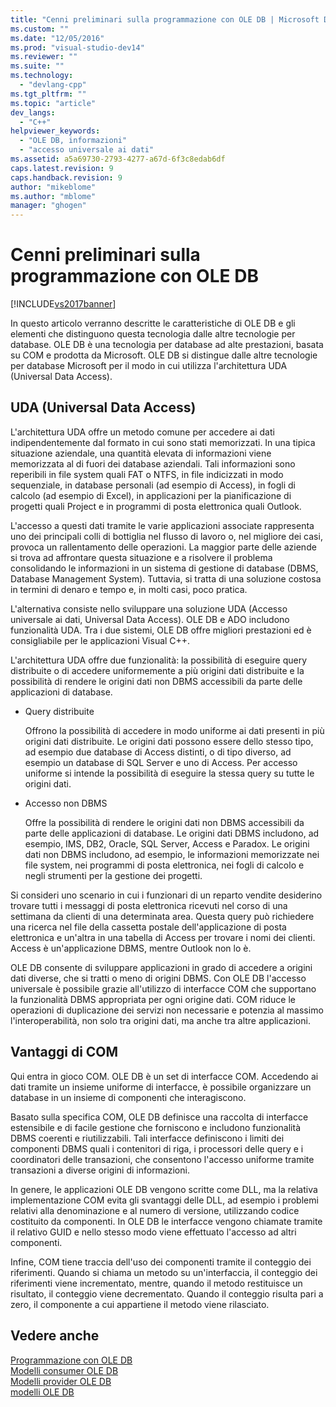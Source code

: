 ```yaml
---
title: "Cenni preliminari sulla programmazione con OLE DB | Microsoft Docs"
ms.custom: ""
ms.date: "12/05/2016"
ms.prod: "visual-studio-dev14"
ms.reviewer: ""
ms.suite: ""
ms.technology: 
  - "devlang-cpp"
ms.tgt_pltfrm: ""
ms.topic: "article"
dev_langs: 
  - "C++"
helpviewer_keywords: 
  - "OLE DB, informazioni"
  - "accesso universale ai dati"
ms.assetid: a5a69730-2793-4277-a67d-6f3c8edab6df
caps.latest.revision: 9
caps.handback.revision: 9
author: "mikeblome"
ms.author: "mblome"
manager: "ghogen"
---
```

# Cenni preliminari sulla programmazione con OLE DB
[!INCLUDE[vs2017banner](../../assembler/inline/includes/vs2017banner.md)]

In questo articolo verranno descritte le caratteristiche di OLE DB e gli elementi che distinguono questa tecnologia dalle altre tecnologie per database.  OLE DB è una tecnologia per database ad alte prestazioni, basata su COM e prodotta da Microsoft.  OLE DB si distingue dalle altre tecnologie per database Microsoft per il modo in cui utilizza l'architettura UDA \(Universal Data Access\).  
  
## UDA \(Universal Data Access\)  
 L'architettura UDA offre un metodo comune per accedere ai dati indipendentemente dal formato in cui sono stati memorizzati.  In una tipica situazione aziendale, una quantità elevata di informazioni viene memorizzata al di fuori dei database aziendali.  Tali informazioni sono reperibili in file system quali FAT o NTFS, in file indicizzati in modo sequenziale, in database personali \(ad esempio di Access\), in fogli di calcolo \(ad esempio di Excel\), in applicazioni per la pianificazione di progetti quali Project e in programmi di posta elettronica quali Outlook.  
  
 L'accesso a questi dati tramite le varie applicazioni associate rappresenta uno dei principali colli di bottiglia nel flusso di lavoro o, nel migliore dei casi, provoca un rallentamento delle operazioni.  La maggior parte delle aziende si trova ad affrontare questa situazione e a risolvere il problema consolidando le informazioni in un sistema di gestione di database \(DBMS, Database Management System\).  Tuttavia, si tratta di una soluzione costosa in termini di denaro e tempo e, in molti casi, poco pratica.  
  
 L'alternativa consiste nello sviluppare una soluzione UDA \(Accesso universale ai dati, Universal Data Access\).  OLE DB e ADO includono funzionalità UDA.  Tra i due sistemi, OLE DB offre migliori prestazioni ed è consigliabile per le applicazioni Visual C\+\+.  
  
 L'architettura UDA offre due funzionalità: la possibilità di eseguire query distribuite o di accedere uniformemente a più origini dati distribuite e la possibilità di rendere le origini dati non DBMS accessibili da parte delle applicazioni di database.  
  
-   Query distribuite  
  
     Offrono la possibilità di accedere in modo uniforme ai dati presenti in più origini dati distribuite.  Le origini dati possono essere dello stesso tipo, ad esempio due database di Access distinti, o di tipo diverso, ad esempio un database di SQL Server e uno di Access.  Per accesso uniforme si intende la possibilità di eseguire la stessa query su tutte le origini dati.  
  
-   Accesso non DBMS  
  
     Offre la possibilità di rendere le origini dati non DBMS accessibili da parte delle applicazioni di database.  Le origini dati DBMS includono, ad esempio, IMS, DB2, Oracle, SQL Server, Access e Paradox.  Le origini dati non DBMS includono, ad esempio, le informazioni memorizzate nei file system, nei programmi di posta elettronica, nei fogli di calcolo e negli strumenti per la gestione dei progetti.  
  
 Si consideri uno scenario in cui i funzionari di un reparto vendite desiderino trovare tutti i messaggi di posta elettronica ricevuti nel corso di una settimana da clienti di una determinata area.  Questa query può richiedere una ricerca nel file della cassetta postale dell'applicazione di posta elettronica e un'altra in una tabella di Access per trovare i nomi dei clienti.  Access è un'applicazione DBMS, mentre Outlook non lo è.  
  
 OLE DB consente di sviluppare applicazioni in grado di accedere a origini dati diverse, che si tratti o meno di origini DBMS.  Con OLE DB l'accesso universale è possibile grazie all'utilizzo di interfacce COM che supportano la funzionalità DBMS appropriata per ogni origine dati.  COM riduce le operazioni di duplicazione dei servizi non necessarie e potenzia al massimo l'interoperabilità, non solo tra origini dati, ma anche tra altre applicazioni.  
  
## Vantaggi di COM  
 Qui entra in gioco COM.  OLE DB è un set di interfacce COM.  Accedendo ai dati tramite un insieme uniforme di interfacce, è possibile organizzare un database in un insieme di componenti che interagiscono.  
  
 Basato sulla specifica COM, OLE DB definisce una raccolta di interfacce estensibile e di facile gestione che forniscono e includono funzionalità DBMS coerenti e riutilizzabili.  Tali interfacce definiscono i limiti dei componenti DBMS quali i contenitori di riga, i processori delle query e i coordinatori delle transazioni, che consentono l'accesso uniforme tramite transazioni a diverse origini di informazioni.  
  
 In genere, le applicazioni OLE DB vengono scritte come DLL, ma la relativa implementazione COM evita gli svantaggi delle DLL, ad esempio i problemi relativi alla denominazione e al numero di versione, utilizzando codice costituito da componenti.  In OLE DB le interfacce vengono chiamate tramite il relativo GUID e nello stesso modo viene effettuato l'accesso ad altri componenti.  
  
 Infine, COM tiene traccia dell'uso dei componenti tramite il conteggio dei riferimenti.  Quando si chiama un metodo su un'interfaccia, il conteggio dei riferimenti viene incrementato, mentre, quando il metodo restituisce un risultato, il conteggio viene decrementato.  Quando il conteggio risulta pari a zero, il componente a cui appartiene il metodo viene rilasciato.  
  
## Vedere anche  
 [Programmazione con OLE DB](../../data/oledb/ole-db-programming.md)   
 [Modelli consumer OLE DB](../../data/oledb/ole-db-consumer-templates-cpp.md)   
 [Modelli provider OLE DB](../../data/oledb/ole-db-provider-templates-cpp.md)   
 [modelli OLE DB](../../data/oledb/ole-db-templates.md)